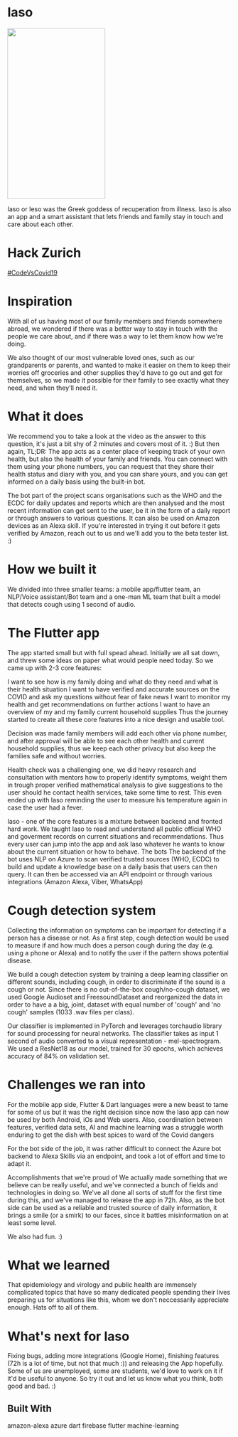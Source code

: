 # Iaso

<img width="220" height="384" src="https://upload.wikimedia.org/wikipedia/commons/thumb/d/db/Iaso.jpg/220px-Iaso.jpg">

Iaso or Ieso was the Greek goddess of recuperation from illness. Iaso is also an app and a smart assistant that lets friends and family stay in touch and care about each other.

# Hack Zurich
[#CodeVsCovid19](https://digitalfestival.ch/en/HACK/)

# Inspiration
With all of us having most of our family members and friends somewhere abroad, we wondered if there was a better way to stay in touch with the people we care about, and if there was a way to let them know how we're doing.

We also thought of our most vulnerable loved ones, such as our grandparents or parents, and wanted to make it easier on them to keep their worries off groceries and other supplies they'd have to go out and get for themselves, so we made it possible for their family to see exactly what they need, and when they'll need it.

# What it does
We recommend you to take a look at the video as the answer to this question, it's just a bit shy of 2 minutes and covers most of it. :) But then again, TL;DR: The app acts as a center place of keeping track of your own health, but also the health of your family and friends. You can connect with them using your phone numbers, you can request that they share their health status and diary with you, and you can share yours, and you can get informed on a daily basis using the built-in bot.

The bot part of the project scans organisations such as the WHO and the ECDC for daily updates and reports which are then analysed and the most recent information can get sent to the user, be it in the form of a daily report or through answers to various questions. It can also be used on Amazon devices as an Alexa skill. If you're interested in trying it out before it gets verified by Amazon, reach out to us and we'll add you to the beta tester list. :)

# How we built it
We divided into three smaller teams: a mobile app/flutter team, an NLP/Voice assistant/Bot team and a one-man ML team that built a model that detects cough using 1 second of audio.

# The Flutter app
The app started small but with full spead ahead. Initially we all sat down, and threw some ideas on paper what would people need today. So we came up with 2-3 core features:

I want to see how is my family doing and what do they need and what is their health situation
I want to have verified and accurate sources on the COVID and ask my questions without fear of fake news
I want to monitor my health and get recommendations on further actions
I want to have an overview of my and my family current household supplies
Thus the journey started to create all these core features into a nice design and usable tool.

Decision was made family members will add each other via phone number, and after approval will be able to see each other health and current household supplies, thus we keep each other privacy but also keep the families safe and without worries.

Health check was a challenging one, we did heavy research and consultation with mentors how to properly identify symptoms, weight them in trough proper verified mathematical analysis to give suggestions to the user should he contact health services, take some time to rest. This even ended up with Iaso reminding the user to measure his temperature again in case the user had a fever.

Iaso - one of the core features is a mixture between backend and fronted hard work. We taught Iaso to read and understand all public official WHO and goverment records on current situations and recommendations. Thus every user can jump into the app and ask Iaso whatever he wants to know about the current situation or how to behave.
The bots
The backend of the bot uses NLP on Azure to scan verified trusted sources (WHO, ECDC) to build and update a knowledge base on a daily basis that users can then query. It can then be accessed via an API endpoint or through various integrations (Amazon Alexa, Viber, WhatsApp)

# Cough detection system
Collecting the information on symptoms can be important for detecting if a person has a disease or not. As a first step, cough detection would be used to measure if and how much does a person cough during the day (e.g. using a phone or Alexa) and to notify the user if the pattern shows potential disease.

We build a cough detection system by training a deep learning classifier on different sounds, including cough, in order to discriminate if the sound is a cough or not. Since there is no out-of-the-box cough/no-cough dataset, we used Google Audioset and FreesoundDataset and reorganized the data in order to have a a big, joint, dataset with equal number of 'cough' and 'no cough' samples (1033 .wav files per class).

Our classifier is implemented in PyTorch and leverages torchaudio library for sound processing for neural networks. The classifier takes as input 1 second of audio converted to a visual representation - mel-spectrogram. We used a ResNet18 as our model, trained for 30 epochs, which achieves accuracy of 84% on validation set.

# Challenges we ran into
For the mobile app side, Flutter & Dart languages were a new beast to tame for some of us but it was the right decision since now the Iaso app can now be used by both Android, iOs and Web users. Also, coordination between features, verified data sets, AI and machine learning was a struggle worth enduring to get the dish with best spices to ward of the Covid dangers

For the bot side of the job, it was rather difficult to connect the Azure bot backend to Alexa Skills via an endpoint, and took a lot of effort and time to adapt it.

Accomplishments that we're proud of
We actually made something that we believe can be really useful, and we've connected a bunch of fields and technologies in doing so. We've all done all sorts of stuff for the first time during this, and we've managed to release the app in 72h. Also, as the bot side can be used as a reliable and trusted source of daily information, it brings a smile (or a smirk) to our faces, since it battles misinformation on at least some level.

We also had fun. :)

# What we learned
That epidemiology and virology and public health are immensely complicated topics that have so many dedicated people spending their lives preparing us for situations like this, whom we don't neccessarily appreciate enough. Hats off to all of them.

# What's next for Iaso
Fixing bugs, adding more integrations (Google Home), finishing features (72h is a lot of time, but not that much :)) and releasing the App hopefully. Some of us are unemployed, some are students, we'd love to work on it if it'd be useful to anyone. So try it out and let us know what you think, both good and bad. :)

## Built With
amazon-alexa
azure
dart
firebase
flutter
machine-learning

